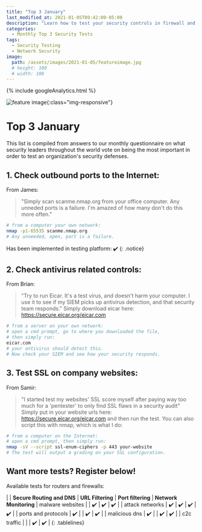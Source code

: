 ```yaml
---
title: "Top 3 January"
last_modified_at: 2021-01-05T09:42:00-05:00
description: "Learn how to test your security controls in firewall and routers using your command line"
categories:
  - Monthly Top 3 Security Tests
tags:
  - Security Testing
  - Network Security
image:
  path: /assets/images/2021-01-05/featureimage.jpg
  # height: 100
  # width: 100
---
```

<!-- Google analytics -->
{% include googleAnalytics.html %}
<!-- leadfeeder analytics -->
<!-- {% include leadfeederAnalytics.html %} -->

![feature image](/assets/images/2021-01-05/featureimage.jpg){:class="img-responsive"}  

# Top 3 January
This list is compiled from answers to our monthly questionnaire on what security leaders throughout the world vote on being the most important in order to test an organization's security defenses.

## 1. Check outbound ports to the Internet: 
From James:
>"Simply scan scanme.nmap.org from your office computer. Any unneded ports is a failure. I'm amazed of how many don't do this more often."
```bash
# from a computer your own network:
nmap -p1-65535 scanme.nmap.org
# Any unneeded, open, port is a failure.
```
Has been implemented in testing platform: :heavy_check_mark: {: .notice} 
## 2. Check antivirus related controls:
From Brian:
>"Try to run Eicar. It's a test virus, and doesn't harm your computer. I use it to see if my SIEM picks up antivirus detection, and that security team responds."
Simply download eicar here: https://secure.eicar.org/eicar.com
```bash
# from a server on your own network:
# open a cmd prompt, go to where you downloaded the file, 
# then simply run:
eicar.com
# your antivirus should detect this. 
# Now check your SIEM and see how your security responds.
```
## 3. Test SSL on company websites:
From Samir:
>"I started test my websites' SSL score myself after paying way too much for a 'pentester' to only find SSL flaws in a security audit"
Simply put in your website urls here: https://secure.eicar.org/eicar.com and then run the test.
You can also script this with nmap, which is what I do:
```bash
# from a computer on the Internet:
# open a cmd prompt, then simply run:
nmap -sV --script ssl-enum-ciphers -p 443 your-website
# The test will output a grading on your SSL configuration.
```

## Want more tests? Register below!  
Available tests for routers and firewalls:

<style>
.tablelines table, .tablelines td, .tablelines th {
        border: 1px gray;
        }
</style>
|                       |  **Secure Routing and DNS** | **URL Filtering**   | **Port filtering**  |   **Network Monitoring**
| malware websites      |                             | :heavy_check_mark:  | :heavy_check_mark:  | :heavy_check_mark:  |
| attack networks       | :heavy_check_mark:          | :heavy_check_mark:  | :heavy_check_mark:  | :heavy_check_mark:  |
| ports and protocols   | :heavy_check_mark:          |                     | :heavy_check_mark:  | :heavy_check_mark:  |
| malicious dns         | :heavy_check_mark:          |                     | :heavy_check_mark:  | :heavy_check_mark:  |
| c2c traffic           |                             |                     | :heavy_check_mark:  | :heavy_check_mark:  |
{: .tablelines}

<script charset="utf-8" type="text/javascript" src="//js.hsforms.net/forms/shell.js"></script>
<script>
  hbspt.forms.create({
	portalId: "8898112",
	formId: "2b1cfdb3-6618-4dd8-86e4-4786274c0d38"
});
</script>



[create account]: #want-more-tests-register-below